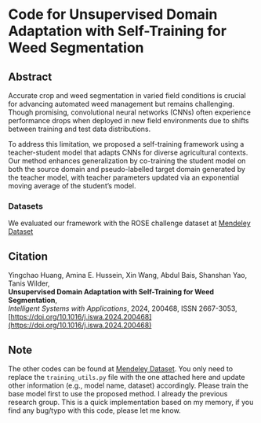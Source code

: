 # Code for Unsupervised Domain Adaptation with Self-Training for Weed Segmentation

## Abstract
Accurate crop and weed segmentation in varied field conditions is crucial for advancing automated weed management but remains challenging. Though promising, convolutional neural networks (CNNs) often experience performance drops when deployed in new field environments due to shifts between training and test data distributions.

To address this limitation, we proposed a self-training framework using a teacher-student model that adapts CNNs for diverse agricultural contexts. Our method enhances generalization by co-training the student model on both the source domain and pseudo-labelled target domain generated by the teacher model, with teacher parameters updated via an exponential moving average of the student’s model.


### Datasets
We evaluated our framework with the ROSE challenge dataset at [Mendeley Dataset](https://data.mendeley.com/datasets/x8brgg2j28/2)

## Citation
Yingchao Huang, Amina E. Hussein, Xin Wang, Abdul Bais, Shanshan Yao, Tanis Wilder,  
**Unsupervised Domain Adaptation with Self-Training for Weed Segmentation**,  
*Intelligent Systems with Applications*, 2024, 200468, ISSN 2667-3053,  
[https://doi.org/10.1016/j.iswa.2024.200468](https://doi.org/10.1016/j.iswa.2024.200468)

## Note
The other codes can be found at [Mendeley Dataset](https://data.mendeley.com/datasets/x8brgg2j28/2). You only need to replace the `training_utils.py` file with the one attached here and update other information (e.g., model name, dataset) accordingly. Please train the base model first to use the proposed method.
I already the previous research group. This is a quick implementation based on my memory, if you find any bug/typo with this code, please let me know.
